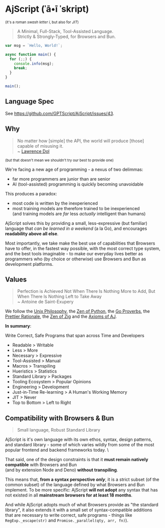 # AjScript (ˈā•ī ˈskript)

<small>(it's a roman _swash letter i_, but also for _JIT_)</small>

> A Minimal, Full-Stack, Tool-Assisted Language. \
> Strictly & Strongly-Typed, for Browsers and Bun.

```js
var msg = `Hello, World!`;

async function main() {
  for (;;) {
    console.info(msg);
    break;
  }
}

main();
```

## Language Spec

See <https://github.com/GPTScript/AiScript/issues/43>.

## Why

> No matter how [simple] the API, the world will produce [those] capable of misusing it. \
> ~ [Lawrence Dol](https://github.com/tc39/proposal-regex-escaping/issues/37#issuecomment-739081896)

<small>(but that doesn't mean we shouldn't try our best to provide one)</small>

We're facing a new age of programming - a nexus of two delimmas:
- far more programmers are junior than are senior
- AI (tool-assisted) programming is quickly becoming unavoidable

This produces a paradox:
- most code is written by the inexperienced
- most training models are therefore trained to be inexperienced \
  (and training models are _far_ less _actually_ intelligent than humans)

AjScript solves this by providing a small, less-expressive (but familiar) language
that *can be learned in a weekend* (a la Go), and encourages **readability above all else**.

Most importantly, we take make the best use of capabilities that Browsers have to offer, in the fastest way possible,
with the most correct type system, and the best tools imaginable - to make our everyday lives better as programmers who
(by choice or otherwise) use Browsers and Bun as development platforms.

## Values

> Perfection is Achieved Not When There Is Nothing More to Add, But When There Is Nothing Left to Take Away \
> ~ Antoine de Saint-Exupery

We follow the [Unix Philosophy][unix-philosophy], the [Zen of Python][zen-python], the [Go Proverbs][go-proverbs], the [Prettier Rationale][prettier-rationale], the [Zen of Zig][zen-zig] and the [Axioms of AJ][axioms-aj].

**In summary**:

Write Correct, Safe Programs that span across Time and Developers

- Readable > Writable
- Less > More
- Necessary > Expressive
- Tool-Assisted > Manual
- Macros > Transpiling
- Hueristics > Statistics
- Standard Library > Packages
- Tooling Ecosystem > Popular Opinions
- Engineering > Development
- Just-in-Time Re-learning > A Human's Working Memory
- JIT > Never
- Top to Bottom > Left to Right

[unix-philosophy]: https://en.wikipedia.org/wiki/Unix_philosophy#Origin
[zen-python]: https://github.com/ewjoachim/zen-of-python
[go-proverbs]: https://github.com/BeyondCodeBootcamp/go-proverbs/
[prettier-rationale]: https://prettier.io/docs/en/rationale.html
[zen-zig]: https://ziglang.org/documentation/0.10.1/#Zen
[axioms-aj]: https://github.com/coolaj86/AiScript/issues/28

## Compatibility with Browsers & Bun

> Small language, Robust Standard Library

AjScript is it's own language with its own ethos, syntax, design patterns, and standard library -
some of which varies wildly from some of the most popular frontend and backend frameworks today. \

That said, one of the design constraints is that it **must remain natively compatible** with Browsers and Bun \
(and by extension Node and Deno) **without transpiling**.

This means that, **from a syntax perspective _only_**, it is a strict subset (of the common subset) of the
language defined by what Browsers and Bun implement. To be more specific: AjScript **will not adopt** any
syntax that has not existed in all **mainstream browsers for at least 18 months**.

And while AjScript adopts much of what Browsers provide as "the standard library", it also extends it
with a small set of syntax-compatible additions that are necessary to write correct, safe programs -
things like `RegExp._escape(str)` and `Promise._parallel(qty, arr, fn)`).
